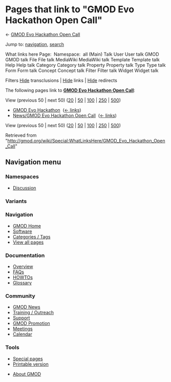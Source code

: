 <div id="mw-page-base" class="noprint">

</div>

<div id="mw-head-base" class="noprint">

</div>

<div id="content" class="mw-body" role="main">

<span id="top"></span>

<div id="mw-js-message" style="display:none;">

</div>



# <span dir="auto">Pages that link to "GMOD Evo Hackathon Open Call"</span>

<div id="bodyContent">

<div id="contentSub">

← [GMOD Evo Hackathon Open
Call](/wiki/GMOD_Evo_Hackathon_Open_Call "GMOD Evo Hackathon Open Call")

</div>

<div id="jump-to-nav" class="mw-jump">

Jump to: [navigation](#mw-navigation), [search](#p-search)

</div>

<div id="mw-content-text">

What links here Page:  Namespace:  all (Main) Talk User User talk GMOD
GMOD talk File File talk MediaWiki MediaWiki talk Template Template talk
Help Help talk Category Category talk Property Property talk Type Type
talk Form Form talk Concept Concept talk Filter Filter talk Widget
Widget talk

Filters
[Hide](/mediawiki/index.php?title=Special:WhatLinksHere/GMOD_Evo_Hackathon_Open_Call&hidetrans=1 "Special:WhatLinksHere/GMOD Evo Hackathon Open Call")
transclusions \|
[Hide](/mediawiki/index.php?title=Special:WhatLinksHere/GMOD_Evo_Hackathon_Open_Call&hidelinks=1 "Special:WhatLinksHere/GMOD Evo Hackathon Open Call")
links \|
[Hide](/mediawiki/index.php?title=Special:WhatLinksHere/GMOD_Evo_Hackathon_Open_Call&hideredirs=1 "Special:WhatLinksHere/GMOD Evo Hackathon Open Call")
redirects

The following pages link to **[GMOD Evo Hackathon Open
Call](/wiki/GMOD_Evo_Hackathon_Open_Call "GMOD Evo Hackathon Open Call")**:

View (previous 50 \| next 50)
([20](/mediawiki/index.php?title=Special:WhatLinksHere/GMOD_Evo_Hackathon_Open_Call&limit=20 "Special:WhatLinksHere/GMOD Evo Hackathon Open Call")
\|
[50](/mediawiki/index.php?title=Special:WhatLinksHere/GMOD_Evo_Hackathon_Open_Call&limit=50 "Special:WhatLinksHere/GMOD Evo Hackathon Open Call")
\|
[100](/mediawiki/index.php?title=Special:WhatLinksHere/GMOD_Evo_Hackathon_Open_Call&limit=100 "Special:WhatLinksHere/GMOD Evo Hackathon Open Call")
\|
[250](/mediawiki/index.php?title=Special:WhatLinksHere/GMOD_Evo_Hackathon_Open_Call&limit=250 "Special:WhatLinksHere/GMOD Evo Hackathon Open Call")
\|
[500](/mediawiki/index.php?title=Special:WhatLinksHere/GMOD_Evo_Hackathon_Open_Call&limit=500 "Special:WhatLinksHere/GMOD Evo Hackathon Open Call"))

- [GMOD Evo Hackathon](/wiki/GMOD_Evo_Hackathon "GMOD Evo Hackathon") ‎
  <span class="mw-whatlinkshere-tools">([←
  links](/mediawiki/index.php?title=Special:WhatLinksHere&target=GMOD+Evo+Hackathon "Special:WhatLinksHere"))</span>
- [News/GMOD Evo Hackathon Open
  Call](/wiki/News/GMOD_Evo_Hackathon_Open_Call "News/GMOD Evo Hackathon Open Call")
  ‎ <span class="mw-whatlinkshere-tools">([←
  links](/mediawiki/index.php?title=Special:WhatLinksHere&target=News%2FGMOD+Evo+Hackathon+Open+Call "Special:WhatLinksHere"))</span>

View (previous 50 \| next 50)
([20](/mediawiki/index.php?title=Special:WhatLinksHere/GMOD_Evo_Hackathon_Open_Call&limit=20 "Special:WhatLinksHere/GMOD Evo Hackathon Open Call")
\|
[50](/mediawiki/index.php?title=Special:WhatLinksHere/GMOD_Evo_Hackathon_Open_Call&limit=50 "Special:WhatLinksHere/GMOD Evo Hackathon Open Call")
\|
[100](/mediawiki/index.php?title=Special:WhatLinksHere/GMOD_Evo_Hackathon_Open_Call&limit=100 "Special:WhatLinksHere/GMOD Evo Hackathon Open Call")
\|
[250](/mediawiki/index.php?title=Special:WhatLinksHere/GMOD_Evo_Hackathon_Open_Call&limit=250 "Special:WhatLinksHere/GMOD Evo Hackathon Open Call")
\|
[500](/mediawiki/index.php?title=Special:WhatLinksHere/GMOD_Evo_Hackathon_Open_Call&limit=500 "Special:WhatLinksHere/GMOD Evo Hackathon Open Call"))

</div>

<div class="printfooter">

Retrieved from
"<http://gmod.org/wiki/Special:WhatLinksHere/GMOD_Evo_Hackathon_Open_Call>"

</div>

<div id="catlinks" class="catlinks catlinks-allhidden">

</div>

<div class="visualClear">

</div>

</div>

</div>

<div id="mw-navigation">

## Navigation menu

<div id="mw-head">



<div id="left-navigation">

<div id="p-namespaces" class="vectorTabs" role="navigation"
aria-labelledby="p-namespaces-label">

### Namespaces


- <span id="ca-talk"><a
  href="/mediawiki/index.php?title=Talk:GMOD_Evo_Hackathon_Open_Call&amp;action=edit&amp;redlink=1"
  accesskey="t"
  title="Discussion about the content page [t]">Discussion</a></span>

</div>

<div id="p-variants" class="vectorMenu emptyPortlet" role="navigation"
aria-labelledby="p-variants-label">

### 

### Variants[](#)

<div class="menu">

</div>

</div>

</div>





</div>

</div>

</div>

<div id="mw-panel">

<div id="p-logo" role="banner">

<a href="/wiki/Main_Page"
style="background-image: url(http://gmod.org/images/GMOD-cogs.png);"
title="Visit the main page"></a>

</div>

<div id="p-Navigation" class="portal" role="navigation"
aria-labelledby="p-Navigation-label">

### Navigation

<div class="body">

- <span id="n-GMOD-Home">[GMOD Home](/wiki/Main_Page)</span>
- <span id="n-Software">[Software](/wiki/GMOD_Components)</span>
- <span id="n-Categories-.2F-Tags">[Categories /
  Tags](/wiki/Categories)</span>
- <span id="n-View-all-pages">[View all
  pages](/wiki/Special:AllPages)</span>

</div>

</div>

<div id="p-Documentation" class="portal" role="navigation"
aria-labelledby="p-Documentation-label">

### Documentation

<div class="body">

- <span id="n-Overview">[Overview](/wiki/Overview)</span>
- <span id="n-FAQs">[FAQs](/wiki/Category:FAQ)</span>
- <span id="n-HOWTOs">[HOWTOs](/wiki/Category:HOWTO)</span>
- <span id="n-Glossary">[Glossary](/wiki/Glossary)</span>

</div>

</div>

<div id="p-Community" class="portal" role="navigation"
aria-labelledby="p-Community-label">

### Community

<div class="body">

- <span id="n-GMOD-News">[GMOD News](/wiki/GMOD_News)</span>
- <span id="n-Training-.2F-Outreach">[Training /
  Outreach](/wiki/Training_and_Outreach)</span>
- <span id="n-Support">[Support](/wiki/Support)</span>
- <span id="n-GMOD-Promotion">[GMOD
  Promotion](/wiki/GMOD_Promotion)</span>
- <span id="n-Meetings">[Meetings](/wiki/Meetings)</span>
- <span id="n-Calendar">[Calendar](/wiki/Calendar)</span>

</div>

</div>

<div id="p-tb" class="portal" role="navigation"
aria-labelledby="p-tb-label">

### Tools

<div class="body">

- <span id="t-specialpages"><a href="/wiki/Special:SpecialPages" accesskey="q"
  title="A list of all special pages [q]">Special pages</a></span>
- <span id="t-print"><a
  href="/mediawiki/index.php?title=Special:WhatLinksHere/GMOD_Evo_Hackathon_Open_Call&amp;printable=yes"
  rel="alternate" accesskey="p"
  title="Printable version of this page [p]">Printable version</a></span>

</div>

</div>

</div>

</div>

<div id="footer" role="contentinfo">

- <span id="footer-places-about">[About
  GMOD](/wiki/GMOD:About "GMOD:About")</span>

<!-- -->






</div>
